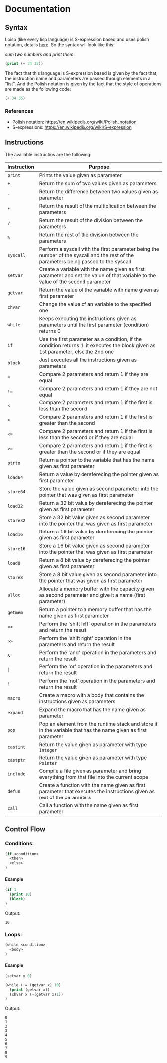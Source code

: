 # Documentation

## Syntax

Loisp (like every lisp language) is S-expression based and uses polish notation, details [here](https://en.wikipedia.org/wiki/Polish_notation). So the syntax will look like this:

*sum two numbers and print them*:
```lisp
(print (+ 34 35))
```

The fact that this language is S-expression based is given by the fact that, the instruction name and parameters are passed through elements in a "list". And the Polish notation is given by the fact that the style of operations are made as the following code:

```lisp
(+ 34 35)
```

### References

- Polish notation: https://en.wikipedia.org/wiki/Polish_notation
- S-expressions: https://en.wikipedia.org/wiki/S-expression

## Instructions

The available instructios are the following:

| Instruction         | Purpose                                                                                                                               |
|---------------------|---------------------------------------------------------------------------------------------------------------------------------------|
| `print`             | Prints the value given as parameter                                                                                                   |
| `+`                 | Return the sum of two values given as parameters                                                                                      |
| `-`                 | Return the difference between two values given as parameter                                                                           |
| `*`                 | Return the result of the multiplication between the parameters                                                                        |
| `/`                 | Return the result of the division between the parameters                                                                              |
| `%`                 | Return the rest of the division between the parameters                                                                                |
| `syscall`           | Perform a syscall with the first parameter being the number of the syscall and the rest of the parameters being passed to the syscall |
| `setvar`            | Create a variable with the name given as first parameter and set the value of that variable to the value of the second parameter      |
| `getvar`            | Return the value of the variable with name given as first parameter                                                                   |
| `chvar`             | Change the value of an variable to the specified one                                                                                  |
| `while`             | Keeps executing the instructions given as parameters until the first parameter (condition) returns 0                                  |
| `if`                | Use the first parameter as a condition, if the condition returns 1, it executes the block given as 1st parameter, else the 2nd one    |
| `block`             | Just executes all the instructions given as parameters                                                                                |
| `=`                 | Compare 2 parameters and return 1 if they are equal                                                                                   |
| `!=`                | Compare 2 parameters and return 1 if they are not equal                                                                               |
| `<`                 | Compare 2 parameters and return 1 if the first is less than the second                                                                |
| `>`                 | Compare 2 parameters and return 1 if the first is greater than the second                                                             |
| `<=`                | Compare 2 parameters and return 1 if the first is less than the second or if they are equal                                           |
| `>=`                | Compare 2 parameters and return 1 if the first is greater than the second or if they are equal                                        |
| `ptrto`             | Return a pointer to the variable that has the name given as first parameter                                                           |
| `load64`            | Return a value by dereferecing the pointer given as first parameter                                                                   |
| `store64`           | Store the value given as second parameter into the pointer that was given as first parameter                                          |
| `load32`            | Return a 32 bit value by dereferecing the pointer given as first parameter                                                            |
| `store32`           | Store a 32 bit value given as second parameter into the pointer that was given as first parameter                                     |
| `load16`            | Return a 16 bit value by dereferecing the pointer given as first parameter                                                            |
| `store16`           | Store a 16 bit value given as second parameter into the pointer that was given as first parameter                                     |
| `load8`             | Return a 8 bit value by dereferecing the pointer given as first parameter                                                             |
| `store8`            | Store a 8 bit value given as second parameter into the pointer that was given as first parameter                                      |
| `alloc`             | Allocate a memory buffer with the capacity given as second parameter and give it a name (first parameter)                             |
| `getmem`            | Return a pointer to a memory buffer that has the name given as first parameter                                                        |
| `<<`                | Perform the 'shift left' operation in the parameters and return the result                                                            |
| `>>`                | Perform the 'shift right' operation in the parameters and return the result                                                           |
| `&`                 | Perform the 'and' operation in the parameters and return the result                                                                   |
| <code>&#124;</code> | Perform the 'or' operation in the parameters and return the result                                                                    |
| `!`                 | Perform the 'not' operation in the parameters and return the result                                                                   |
| `macro`             | Create a macro with a body that contains the instructions given as parameters                                                         |
| `expand`            | Expand the macro that has the name given as parameter                                                                                 |
| `pop`               | Pop an element from the runtime stack and store it in the variable that has the name given as first parameter                         |
| `castint`           | Return the value given as parameter with type `Integer`                                                                               |
| `castptr`           | Return the value given as parameter with type `Pointer`                                                                               |
| `include`           | Compile a file given as parameter and bring everything from that file into the current scope                                          |
| `defun`             | Create a function with the name given as first parameter that executes the instructions given as rest of the parameters               |
| `call`              | Call a function with the name given as first parameter                                                                                |

## Control Flow

### Conditions:

```lisp
(if <condition>
  <then>
  <else>
)
```

#### Example

```lisp
(if 1
  (print 10)
  (block)
)
```
Output:

```console
10
```

### Loops:

```lisp
(while <condition>
  <body>
)
```
#### Example

```lisp
(setvar x 0)

(while (!= (getvar x) 10)
  (print (getvar x))
  (chvar x (+(getvar x)1))
)
```
Output:
```console
0
1
2
3
4
5
6
7
8
9
```
